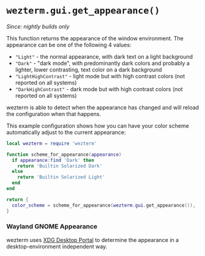 # `wezterm.gui.get_appearance()`

*Since: nightly builds only*

This function returns the appearance of the window environment.  The appearance
can be one of the following 4 values:

* `"Light"` - the normal appearance, with dark text on a light background
* `"Dark"` - "dark mode", with predominantly dark colors and probably a lighter, lower contrasting, text color on a dark background
* `"LightHighContrast"` - light mode but with high contrast colors (not reported on all systems)
* `"DarkHighContrast"` - dark mode but with high contrast colors (not reported on all systems)

wezterm is able to detect when the appearance has changed and will reload the
configuration when that happens.

This example configuration shows how you can have your color scheme
automatically adjust to the current appearance:

```lua
local wezterm = require 'wezterm'

function scheme_for_appearance(appearance)
  if appearance:find 'Dark' then
    return 'Builtin Solarized Dark'
  else
    return 'Builtin Solarized Light'
  end
end

return {
  color_scheme = scheme_for_appearance(wezterm.gui.get_appearance()),
}
```

### Wayland GNOME Appearance

wezterm uses [XDG Desktop
Portal](https://flatpak.github.io/xdg-desktop-portal/) to determine the
appearance in a desktop-environment independent way.

